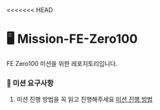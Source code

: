 <<<<<<< HEAD
# 🖥️ Mission-FE-Zero100
FE Zero100 미션을 위한 레포지토리입니다.


### 🎯 미션 요구사항
1. 미션 진행 방법을 꼭 읽고 진행해주세요
   [미션 진행 방법](https://www.notion.so/46dbd9440a4f4d5e97228011dff70f5a?pvs=21)